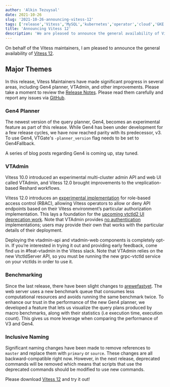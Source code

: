 ```yaml
---
author: 'Alkin Tezuysal'
date: 2021-10-26
slug: '2021-10-26-announcing-vitess-12'
tags: ['release','Vitess','MySQL','kubernetes','operator','cloud','GKE','aws','sharding']
title: 'Announcing Vitess 12'
description: 'We are pleased to announce the general availability of Vitess 12'
---
```

On behalf of the Vitess maintainers, I am pleased to announce the general availability of [Vitess 12](https://github.com/vitessio/vitess/releases/tag/v12.0.0).

## Major Themes
In this release, Vitess Maintainers have made significant progress in several areas, including Gen4 planner, VTAdmin, and other improvements. 
Please take a moment to review the [Release Notes](https://github.com/vitessio/vitess/blob/master/doc/releasenotes/12_0_0_release_notes.md). Please read them carefully and report any issues via [GitHub](https://github.com/vitessio/vitess/issues).

### Gen4 Planner
The newest version of the query planner, Gen4, becomes an experimental feature as part of this release. While Gen4 has been under development for a few release cycles, we have now reached parity with its predecessor, v3.
To use Gen4, VTGate's `-planner_version` flag needs to be set to Gen4Fallback.

A series of blog posts regarding Gen4 is coming up, stay tuned.

### VTAdmin
Vitess 10.0 introduced an experimental multi-cluster admin API and web UI called VTAdmin, and Vitess 12.0 brought improvements to the vreplication-based Reshard workflows. 

Vitess 12.0 introduces an [experimental implementation](https://github.com/vitessio/vitess/pull/8515) for role-based access control (RBAC), allowing Vitess operators to allow or deny API endpoints based on their Vitess environment’s particular authorization implementation. This lays a foundation for the [upcoming vtctld2 UI deprecation work](https://github.com/vitessio/vitess/projects/13). Note that VTAdmin provides [no authentication](https://github.com/vitessio/vitess/blob/7f6e627c0d9573fbcc2f6485305d721f21922aee/go/vt/vtadmin/rbac/authentication.go#L34-L50) implementations; users may provide their own that works with the particular details of their deployment.

Deploying the vtadmin-api and vtadmin-web components is completely opt-in. If you’re interested in trying it out and providing early feedback, come find us in #feat-vtadmin in the Vitess slack. Note that VTAdmin relies on the new VtctldServer API, so you must be running the new grpc-vtctld service on your vtctlds in order to use it.

### Benchmarking 
Since the last release, there have been slight changes to [arewefastyet](https://benchmark.vitess.io/). The web server uses a new benchmark queue that consumes less computational resources and avoids running the same benchmark twice. To enhance our trust in the performance of the new Gen4 planner, we developed a feature that lets us visualize the query plans produced by macro benchmarks, along with their statistics (i.e execution time, execution count). This gives us more leverage when comparing the performance of V3 and Gen4.

### Inclusive Naming 
Significant naming changes have been made to remove references to `master` and replace them with `primary` or `source`. These changes are all backward-compatible right now. However, in the next release, deprecated commands will be removed which means that scripts that use the deprecated commands should be modified to use new commands.

Please download [Vitess 12](https://github.com/vitessio/vitess/releases/tag/v12.0.0) and try it out!
